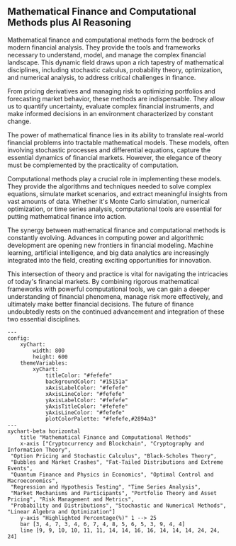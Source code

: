 ## Mathematical Finance and Computational Methods plus AI Reasoning
Mathematical finance and computational methods form the bedrock of modern financial analysis.  They provide the tools and frameworks necessary to understand, model, and manage the complex financial landscape.  This dynamic field draws upon a rich tapestry of mathematical disciplines, including stochastic calculus, probability theory, optimization, and numerical analysis, to address critical challenges in finance.

From pricing derivatives and managing risk to optimizing portfolios and forecasting market behavior, these methods are indispensable.  They allow us to quantify uncertainty, evaluate complex financial instruments, and make informed decisions in an environment characterized by constant change.

The power of mathematical finance lies in its ability to translate real-world financial problems into tractable mathematical models.  These models, often involving stochastic processes and differential equations, capture the essential dynamics of financial markets.  However, the elegance of theory must be complemented by the practicality of computation.

Computational methods play a crucial role in implementing these models.  They provide the algorithms and techniques needed to solve complex equations, simulate market scenarios, and extract meaningful insights from vast amounts of data.  Whether it's Monte Carlo simulation, numerical optimization, or time series analysis, computational tools are essential for putting mathematical finance into action.

The synergy between mathematical finance and computational methods is constantly evolving.  Advances in computing power and algorithmic development are opening new frontiers in financial modeling.  Machine learning, artificial intelligence, and big data analytics are increasingly integrated into the field, creating exciting opportunities for innovation.

This intersection of theory and practice is vital for navigating the intricacies of today's financial markets.  By combining rigorous mathematical frameworks with powerful computational tools, we can gain a deeper understanding of financial phenomena, manage risk more effectively, and ultimately make better financial decisions.  The future of finance undoubtedly rests on the continued advancement and integration of these two essential disciplines.
```mermaid
---
config:
    xyChart:
        width: 800
        height: 600
    themeVariables:
        xyChart:
            titleColor: "#fefefe"
            backgroundColor: "#15151a"
            xAxisLabelColor: "#fefefe"
            xAxisLineColor: "#fefefe"
            yAxisLabelColor: "#fefefe"
            yAxisTitleColor: "#fefefe"
            yAxisLineColor: "#fefefe"
            plotColorPalette: "#fefefe,#2894a3"
---
xychart-beta horizontal
    title "Mathematical Finance and Computational Methods"
    x-axis ["Cryptocurrency and Blockchain", "Cryptography and Information Theory", 
 "Option Pricing and Stochastic Calculus", "Black-Scholes Theory", 
 "Bubbles and Market Crashes", "Fat-Tailed Distributions and Extreme Events", 
 "Quantum Finance and Physics in Economics", "Optimal Control and Macroeconomics", 
 "Regression and Hypothesis Testing", "Time Series Analysis", 
 "Market Mechanisms and Participants", "Portfolio Theory and Asset Pricing", "Risk Management and Metrics", 
 "Probability and Distributions", "Stochastic and Numerical Methods", "Linear Algebra and Optimization"]
    y-axis "Highlighted Percentage(%)" 1 --> 25
    bar [3, 4, 7, 3, 4, 6, 7, 4, 8, 5, 6, 5, 3, 9, 4, 4]
    line [9, 9, 10, 10, 11, 11, 14, 14, 16, 16, 14, 14, 14, 24, 24, 24]
```
